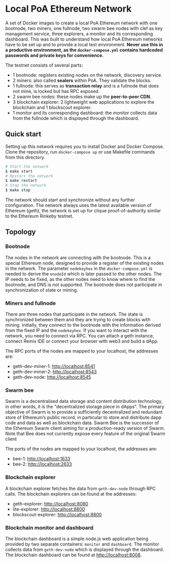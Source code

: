 # Local PoA Ethereum Network

A set of Docker images to create a local PoA Ethereum network with one bootnode, two miners, one fullnode, two swarm bee nodes with clef as key management service, three explorers, a monitor and its corresponding dashboard. This was built to understand how local PoA Ethereum networks have to be set up and to provide a local test environment. **Never use this in a productive environment, as the `docker-compose.yml` contains hardcoded passwords and private keys for convenience.**

The testnet consists of several parts:

- 1 bootnode: registers existing nodes on the network, discovery service.
- 2 miners: also called **sealers** within PoA. They validate the blocks.
- 1 fullnode: this serves as **transaction relay** and is a fullnode that does not mine, is locked but has RPC exposed.
- 2 swarm bee nodes: these nodes make up the **peer-to-peer CDN**.
- 3 blockchain explorer: 2 lightweight web applications to explore the blockchain and 1 blockscout explorer.
- 1 monitor and its corresponding dashboard: the monitor collects data from the fullnode which is displayed through the dashboard.

## Quick start

Setting up this network requires you to install Docker and Docker Compose. Clone the repository, run `docker-compose up` or use Makefile commands from this directory.

```bash
# Start the network
$ make start
# Restart the network
$ make restart
# Stop the network
$ make stop
```

The network should start and synchronize without any further configuration. The network always uses the latest available version of Ethereum (geth), the network is set up for clique proof-of-authority similar to the Ethereum Rinkeby testnet.

## Topology

### Bootnode

The nodes in the network are connecting with the bootnode. This is a special Ethereum node, designed to provide a register of the existing nodes in the network. The parameter `nodekeyhex` in the `docker-compose.yml` is needed to derive the `enodeId` which is later passed to the other nodes. The IP needs to be fixed, as the other nodes need to know where to find the bootnode, and DNS is not supported. The bootnode does not participate in synchronization of state or mining.

### Miners and fullnode

There are three nodes that participate in the network. The state is synchronized between them and they are trying to create blocks with mining. Initially, they connect to the bootnode with the information derived from the fixed IP and the `nodekeyhex`. If you want to interact with the network, you need to connect via RPC. You can attach a geth instance, connect Remix IDE or connect your browser with web3 and build a dApp.

The RPC ports of the nodes are mapped to your localhost, the addresses are:

- geth-dev-miner-1: [http://localhost:8541](http://localhost:8541)
- geth-dev-miner-2: [http://localhost:8543](http://localhost:8543)
- geth-dev-node: [http://localhost:8545](http://localhost:8545)

### Swarm bee

Swarm is a decentralised data storage and content distribution technology, in other words, it is the "decentralized storage piece in dApps".
The primary objective of Swarm is to provide a sufficiently decentralized and redundant store of Ethereum’s public record, in particular to store and distribute dapp code and data as well as blockchain data.
Swarm Bee is the successor of the Ethereum Swarm client aiming for a production-ready version of Swarm.
Note that Bee does not currently expose every feature of the original Swarm client

The ports of the nodes are mapped to your localhost, the addresses are:

- bee-1: [http://localhost:1633](http://localhost:1633)
- bee-2: [http://localhost:2633](http://localhost:2633)

### Blockchain explorer

A blockchain explorer fetches the data from `geth-dev-node` through RPC calls. The blockchain explorers can be found at the addresses:

- geth-explorer: [http://localhost:8080](http://localhost:8080)
- lite-explorer: [http://localhost:8800](http://localhost:8800)
- blockscout-explorer: [http://localhost:8800](http://localhost:4000)

### Blockchain monitor and dashboard

The blockchain dashboard is a simple node.js web application being provided by two separate containers: `monitor` and `dashboard`. The monitor collects data from `geth-dev-node` which is displayed through the dashboard. The blockchain dashboard can be found at [http://localhost:8008](http://localhost:8008).

